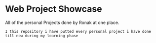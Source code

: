 # Web Project Showcase
 All of the personal Projects done by Ronak at one place.

```
I this repository i have putted every personal project i have done till now during my learning phase
```